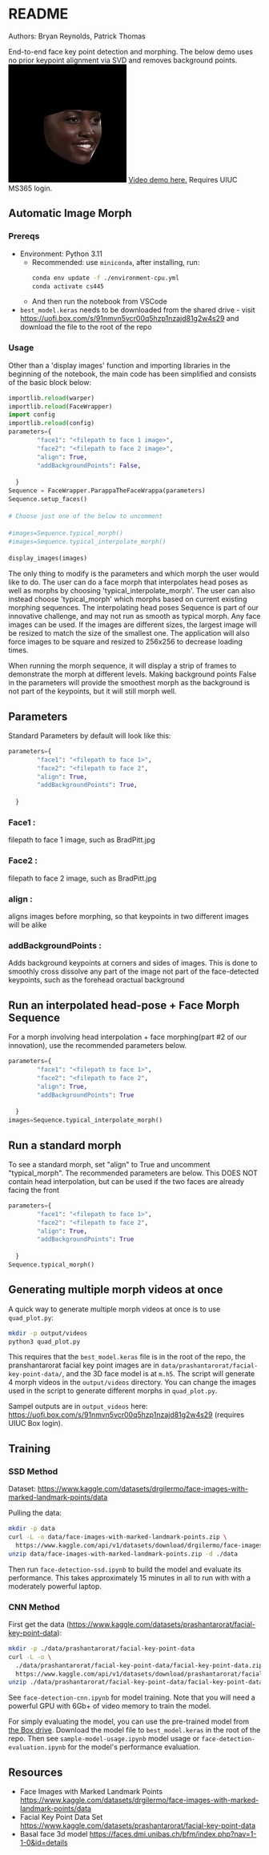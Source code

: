 # README

Authors: Bryan Reynolds, Patrick Thomas

End-to-end face key point detection and morphing.
The below demo uses no prior keypoint alignment via SVD and removes background points.
![Demo](demo.gif) 
[Video demo here.](https://uillinoisedu-my.sharepoint.com/:v:/g/personal/pwt2_illinois_edu/EYkcQO4sUjJGj450dLeOgSsBRiT9httLjgS4H4DKeY50iA?nav=eyJyZWZlcnJhbEluZm8iOnsicmVmZXJyYWxBcHAiOiJPbmVEcml2ZUZvckJ1c2luZXNzIiwicmVmZXJyYWxBcHBQbGF0Zm9ybSI6IldlYiIsInJlZmVycmFsTW9kZSI6InZpZXciLCJyZWZlcnJhbFZpZXciOiJNeUZpbGVzTGlua0NvcHkifX0&e=TS69E4)
Requires UIUC MS365 login.

## Automatic Image Morph

### Prereqs

- Environment: Python 3.11
  - Recommended: use `miniconda`, after installing, run:
    ```sh
    conda env update -f ./environment-cpu.yml
    conda activate cs445
    ```
  - And then run the notebook from VSCode
- `best_model.keras` needs to be downloaded from the shared drive - visit
  <https://uofi.box.com/s/91nmvn5vcr00q5hzp1nzajd81g2w4s29> and download the
  file to the root of the repo

### Usage

Other than a 'display images' function and importing libraries in the beginning
of the notebook, the main code has been simplified and consists of the basic
block below:

```py
importlib.reload(warper)
importlib.reload(FaceWrapper)
import config
importlib.reload(config)
parameters={
        "face1": "<filepath to face 1 image>",
        "face2": "<filepath to face 2 image>",
        "align": True,
        "addBackgroundPoints": False,

  }
Sequence = FaceWrapper.ParappaTheFaceWrappa(parameters)
Sequence.setup_faces()

# Choose just one of the below to uncomment

#images=Sequence.typical_morph()
#images=Sequence.typical_interpolate_morph()

display_images(images)
```

The only thing to modify is the parameters and which morph the user would like
to do. The user can do a face morph that interpolates head poses as well as
morphs by choosing 'typical_interpolate_morph'. The user can also instead choose
'typical_morph' which morphs based on current existing morphing sequences. The
interpolating head poses Sequence is part of our innovative challenge, and may
not run as smooth as typical morph. Any face images can be used. If the images
are different sizes, the largest image will be resized to match the size of the
smallest one. The application will also force images to be square and resized to
256x256 to decrease loading times.

When running the morph sequence, it will display a strip of frames to
demonstrate the morph at different levels. Making background points False in the
parameters will provide the smoothest morph as the background is not part of the
keypoints, but it will still morph well.

## Parameters

Standard Parameters by default will look like this:

```py
parameters={
        "face1": "<filepath to face 1>",
        "face2": "<filepath to face 2",
        "align": True,
        "addBackgroundPoints": True,

  }
```

### Face1 :

filepath to face 1 image, such as BradPitt.jpg

### Face2 :

filepath to face 2 image, such as BradPitt.jpg

### align :

aligns images before morphing, so that keypoints in two different images will be
alike

### addBackgroundPoints :

Adds background keypoints at corners and sides of images. This is done to
smoothly cross dissolve any part of the image not part of the face-detected
keypoints, such as the forehead oractual background

## Run an interpolated head-pose + Face Morph Sequence

For a morph involving head interpolation + face morphing(part #2 of our
innovation), use the recommended parameters below.

```py
parameters={
        "face1": "<filepath to face 1>",
        "face2": "<filepath to face 2",
        "align": True,
        "addBackgroundPoints": True

  }
images=Sequence.typical_interpolate_morph()
```

## Run a standard morph

To see a standard morph, set "align" to True and uncomment "typical_morph". The
recommended parameters are below. This DOES NOT contain head interpolation, but
can be used if the two faces are already facing the front

```py
parameters={
        "face1": "<filepath to face 1>",
        "face2": "<filepath to face 2",
        "align": True,
        "addBackgroundPoints": True

  }
Sequence.typical_morph()
```

## Generating multiple morph videos at once

A quick way to generate multiple morph videos at once is to use `quad_plot.py`:

```sh
mkdir -p output/videos
python3 quad_plot.py
```

This requires that the `best_model.keras` file is in the root of the repo, the
pranshantarorat facial key point images are in
`data/prashantarorat/facial-key-point-data/`, and the 3D face model is at
`m.h5`. The script will generate 4 morph videos in the `output/videos`
directory. You can change the images used in the script to generate different
morphs in `quad_plot.py`.

Sampel outputs are in `output_videos` here:
<https://uofi.box.com/s/91nmvn5vcr00q5hzp1nzajd81g2w4s29> (requires UIUC Box
login).

## Training

### SSD Method

Dataset:
<https://www.kaggle.com/datasets/drgilermo/face-images-with-marked-landmark-points/data>

Pulling the data:

```sh
mkdir -p data
curl -L -o data/face-images-with-marked-landmark-points.zip \
  https://www.kaggle.com/api/v1/datasets/download/drgilermo/face-images-with-marked-landmark-points
unzip data/face-images-with-marked-landmark-points.zip -d ./data
```

Then run `face-detection-ssd.ipynb` to build the model and evaluate its
performance. This takes approximately 15 minutes in all to run with with a
moderately powerful laptop.

### CNN Method

First get the data
(<https://www.kaggle.com/datasets/prashantarorat/facial-key-point-data>):

```sh
mkdir -p ./data/prashantarorat/facial-key-point-data
curl -L -o \
  ./data/prashantarorat/facial-key-point-data/facial-key-point-data.zip \
  https://www.kaggle.com/api/v1/datasets/download/prashantarorat/facial-key-point-data
unzip ./data/prashantarorat/facial-key-point-data/facial-key-point-data.zip -d ./data/prashantarorat/facial-key-point-data
```

See `face-detection-cnn.ipynb` for model training. Note that you will need a
powerful GPU with 6Gb+ of video memory to train the model.

For simply evaluating the model, you can use the pre-trained model from
[the Box drive](https://uofi.box.com/s/91nmvn5vcr00q5hzp1nzajd81g2w4s29).
Download the model file to `best_model.keras` in the root of the repo. Then see
`sample-model-usage.ipynb` model usage or `face-detection-evaluation.ipynb` for
the model's performance evaluation.

## Resources

- Face Images with Marked Landmark Points
  <https://www.kaggle.com/datasets/drgilermo/face-images-with-marked-landmark-points/data>
- Facial Key Point Data Set
  <https://www.kaggle.com/datasets/prashantarorat/facial-key-point-data>
- Basal face 3d model
  <https://faces.dmi.unibas.ch/bfm/index.php?nav=1-1-0&id=details>

<!-- - Large Scale CelebA Dataset <https://mmlab.ie.cuhk.edu.hk/projects/CelebA.html> -- unused -->
